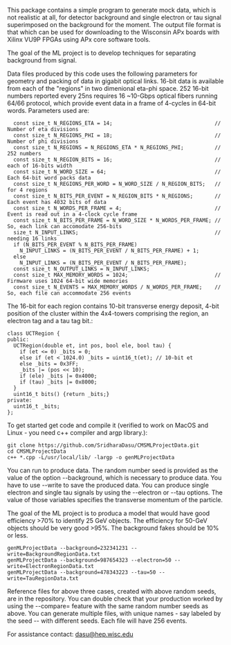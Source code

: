 This package contains a simple program to generate mock data, which is not realistic at all, for detector background and single electron or tau signal superimposed on the background for the moment.  The output file format is that which can be used for downloading to the Wisconsin APx boards with Xilinx VU9P FPGAs using APx core software tools.

The goal of the ML project is to develop techniques for separating background from signal.

Data files produced by this code uses the following parameters for geometry and packing of data in gigabit optical links. 16-bit data is available from each of the "regions" in two dimenional eta-phi space. 252 16-bit numbers reported every 25ns requires 16 ~10-Gbps optical fibers running 64/66 protocol, which provide event data in a frame of 4-cycles in 64-bit words. Parameters used are:

```
  const size_t N_REGIONS_ETA = 14;                                 // Number of eta divisions
  const size_t N_REGIONS_PHI = 18;                                 // Number of phi divisions
  const size_t N_REGIONS = N_REGIONS_ETA * N_REGIONS_PHI;          // 252 numbers
  const size_t N_REGION_BITS = 16;                                 // each of 16-bits width
  const size_t N_WORD_SIZE = 64;                                   // Each 64-bit word packs data
  const size_t N_REGIONS_PER_WORD = N_WORD_SIZE / N_REGION_BITS;   // for 4 regions
  const size_t N_BITS_PER_EVENT = N_REGION_BITS * N_REGIONS;       // Each event has 4032 bits of data
  const size_t N_WORDS_PER_FRAME = 4;                              // Event is read out in a 4-clock cycle frame
  const size_t N_BITS_PER_FRAME = N_WORD_SIZE * N_WORDS_PER_FRAME; // So, each link can accomodate 256-bits
  size_t N_INPUT_LINKS;                                            // needing 16 links
  if (N_BITS_PER_EVENT % N_BITS_PER_FRAME)
    N_INPUT_LINKS = (N_BITS_PER_EVENT / N_BITS_PER_FRAME) + 1;
  else
    N_INPUT_LINKS = (N_BITS_PER_EVENT / N_BITS_PER_FRAME);
  const size_t N_OUTPUT_LINKS = N_INPUT_LINKS;
  const size_t MAX_MEMORY_WORDS = 1024;                            // Firmware uses 1024 64-bit wide memories
  const size_t N_EVENTS = MAX_MEMORY_WORDS / N_WORDS_PER_FRAME;    // So, each file can accommodate 256 events
```
The 16-bit for each region contains 10-bit transverse energy deposit, 4-bit position of the cluster within the 4x4-towers comprising the region, an electron tag and a tau tag bit.:

```
class UCTRegion {
public:
  UCTRegion(double et, int pos, bool ele, bool tau) {
    if (et <= 0) _bits = 0;
    else if (et < 1024.0) _bits = uint16_t(et); // 10-bit et
    else _bits = 0x3FF;
    _bits |= (pos << 10);
    if (ele) _bits |= 0x4000;
    if (tau) _bits |= 0x8000;
  }
  uint16_t bits() {return _bits;}
private:
  uint16_t _bits;
};

```

To get started get code and compile it (verified to work on MacOS and Linux - you need c++ compiler and argp library.):

```
git clone https://github.com/SridharaDasu/CMSMLProjectData.git
cd CMSMLProjectData
c++ *.cpp -L/usr/local/lib/ -largp -o genMLProjectData
```

You can run to produce data.  The random number seed is provided as the value of the option --background, which is necessary to produce data. You have to use --write to save the produced data. You can produce single electron and single tau signals by using the --electron or --tau options.  The value of those variables specifies the transverse momentum of the particle.

The goal of the  ML project is to  produca a model that would have good efficiency >70% to identify 25 GeV objects. The efficiency for 50-GeV objects should be very good >95%.  The background fakes should be 10% or less.

```
genMLProjectData --background=232341231 --write=BackgroundRegionData.txt
genMLProjectData --background=987654323 --electron=50 --write=ElectronRegionData.txt
genMLProjectData --background=478343223 --tau=50 --write=TauRegionData.txt
```

Reference files for above three cases, created with above random seeds, are in the repository. You can double check that your production worked by using the --compare=<file> feature with the same random number seeds as above.  You can generate multiple files, with unique names - say labeled by the seed -- with different seeds. Each file will have 256 events.

For assistance contact: dasu@hep.wisc.edu
